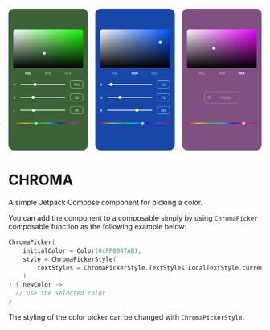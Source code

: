 ![sample picture](images/sample.png)

# CHROMA

A simple Jetpack Compose component for picking a color.

You can add the component to a composable simply by using `ChromaPicker` composable function as the following example below:

```kotlin
ChromaPicker(
    initialColor = Color(0xFF0047AB),
    style = ChromaPickerStyle(
        textStyles = ChromaPickerStyle.TextStyles(LocalTextStyle.current)
    )
) { newColor ->
  // use the selected color
}
```

The styling of the color picker can be changed with `ChromaPickerStyle`.
